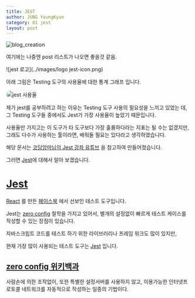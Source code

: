 ```yaml
---
title: JEST
author: JUNG YoungKyun
category: 01 jest
layout: post
---
```


![blog_creation](https://img.shields.io/badge/blog_creation-2022_05_11-blue.svg)

여기에는 나중엔 post 리스트가 나오면 좋을것 같음.

![jest 로고](../images/logo jest-icon.png)

아래 그림은 Testing 도구의 사용율에 대한 통계 그래프 입니다.

<img src="../images/jest 사용율.png" alt="jest 사용율" style="border-radius: 10px; border: 1px solid #eaeaea;"/>

제가 jest를 공부하려고 하는 이유는 Testing 도구 사용의 필요성을 느끼고 있었는 데, 그 Testing 도구들 중에서도 Jest가 가장 사용율이 높았기 때문입니다.

사용율만 가지고는 이 도구가 타 도구보다 가장 훌륭하다라는 지표는 될 수는 없겠지만, 그래도 다수가 사용하는 툴이라면, 배워둘 필요는 있다라고 생각하였습니다.

해당 문서는 [코딩앙마님의 Jest 강좌 유튜브](https://www.youtube.com/watch?v=g4MdUjxA-S4) 을 참고하여 만들어졌습니다.

그러면 [Jest][1]에 대해서 알아 보겠습니다.

# [Jest][1]

[React](https://ko.reactjs.org/) 를 만든 [페이스북](https://ko-kr.facebook.com/) 에서 선보인 테스트 도구입니다.

Jest는 [zero config](https://ko.wikipedia.org/wiki/Zeroconf) 철학을 가지고 있어서, 별개의 설정없이 빠르게 테스트 케이스를 작성할 수 있는 장점이 있습니다.

자바스크립트 코드를 테스트 하기 위한 라이브러리나 프레임 워크도 많이 있지만,

현재 가장 많이 사용되는 테스트 도구는 [Jest][1] 입니다.

## [zero config 위키백과](https://ko.wikipedia.org/wiki/Zeroconf)

사람손에 의한 조작없이, 또한 특별한 설정서버를 사용하지 않고, 이용가능한 인터넷프로토콜 네트워크를 자동적으로 작성하는 일종의 기법이다.

[1]: https://jestjs.io/